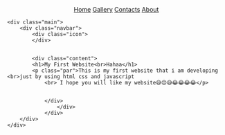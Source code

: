 <!DOCTYPE html>
<html lang="en">
<head>
    <title>myWebpage</title>
    <link rel="stylesheet" type="text/css" href="styles.css">

</head>
<body background="r2.JPG">
    <div style="text-align: center;">
        <a href="home.html">Home</a>
        <a href="gallery.html">Gallery</a>
        <a href="contacts.html">Contacts</a>
        <a href="about.html">About</a>
    </div>
    
        




    <div class="main">
        <div class="navbar">
            <div class="icon">
            </div>

            
            <div class="content">
            <h1>My First Website<br>Hahaa</h1>
            <p class="par">This is my first website that i am developing <br>just by using html css and javascript 
                <br> I hope you will like my website😅😍😅😂😂😂😂</p>


                </div>
                    </div>
                </div>
        </div>
    </div>

    
</body>
</html>
